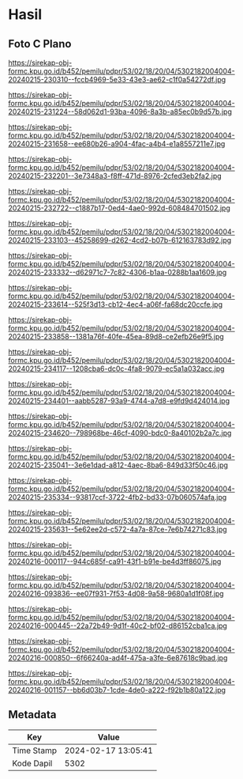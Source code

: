 # Hasil

## Foto C Plano

https://sirekap-obj-formc.kpu.go.id/b452/pemilu/pdpr/53/02/18/20/04/5302182004004-20240215-230310--fccb4969-5e33-43e3-ae62-c1f0a54272df.jpg

https://sirekap-obj-formc.kpu.go.id/b452/pemilu/pdpr/53/02/18/20/04/5302182004004-20240215-231224--58d062d1-93ba-4096-8a3b-a85ec0b9d57b.jpg

https://sirekap-obj-formc.kpu.go.id/b452/pemilu/pdpr/53/02/18/20/04/5302182004004-20240215-231658--ee680b26-a904-4fac-a4b4-e1a8557211e7.jpg

https://sirekap-obj-formc.kpu.go.id/b452/pemilu/pdpr/53/02/18/20/04/5302182004004-20240215-232201--3e7348a3-f8ff-471d-8976-2cfed3eb2fa2.jpg

https://sirekap-obj-formc.kpu.go.id/b452/pemilu/pdpr/53/02/18/20/04/5302182004004-20240215-232722--c1887b17-0ed4-4ae0-992d-608484701502.jpg

https://sirekap-obj-formc.kpu.go.id/b452/pemilu/pdpr/53/02/18/20/04/5302182004004-20240215-233103--45258699-d262-4cd2-b07b-612163783d92.jpg

https://sirekap-obj-formc.kpu.go.id/b452/pemilu/pdpr/53/02/18/20/04/5302182004004-20240215-233332--d62971c7-7c82-4306-b1aa-0288b1aa1609.jpg

https://sirekap-obj-formc.kpu.go.id/b452/pemilu/pdpr/53/02/18/20/04/5302182004004-20240215-233614--525f3d13-cb12-4ec4-a06f-fa68dc20ccfe.jpg

https://sirekap-obj-formc.kpu.go.id/b452/pemilu/pdpr/53/02/18/20/04/5302182004004-20240215-233858--1381a76f-40fe-45ea-89d8-ce2efb26e9f5.jpg

https://sirekap-obj-formc.kpu.go.id/b452/pemilu/pdpr/53/02/18/20/04/5302182004004-20240215-234117--1208cba6-dc0c-4fa8-9079-ec5a1a032acc.jpg

https://sirekap-obj-formc.kpu.go.id/b452/pemilu/pdpr/53/02/18/20/04/5302182004004-20240215-234401--aabb5287-93a9-4744-a7d8-e9fd9d424014.jpg

https://sirekap-obj-formc.kpu.go.id/b452/pemilu/pdpr/53/02/18/20/04/5302182004004-20240215-234620--798968be-46cf-4090-bdc0-8a40102b2a7c.jpg

https://sirekap-obj-formc.kpu.go.id/b452/pemilu/pdpr/53/02/18/20/04/5302182004004-20240215-235041--3e6e1dad-a812-4aec-8ba6-849d33f50c46.jpg

https://sirekap-obj-formc.kpu.go.id/b452/pemilu/pdpr/53/02/18/20/04/5302182004004-20240215-235334--93817ccf-3722-4fb2-bd33-07b060574afa.jpg

https://sirekap-obj-formc.kpu.go.id/b452/pemilu/pdpr/53/02/18/20/04/5302182004004-20240215-235631--5e62ee2d-c572-4a7a-87ce-7e6b74271c83.jpg

https://sirekap-obj-formc.kpu.go.id/b452/pemilu/pdpr/53/02/18/20/04/5302182004004-20240216-000117--944c685f-ca91-43f1-b91e-be4d3ff86075.jpg

https://sirekap-obj-formc.kpu.go.id/b452/pemilu/pdpr/53/02/18/20/04/5302182004004-20240216-093836--ee07f931-7f53-4d08-9a58-9680a1d1f08f.jpg

https://sirekap-obj-formc.kpu.go.id/b452/pemilu/pdpr/53/02/18/20/04/5302182004004-20240216-000445--22a72b49-9d1f-40c2-bf02-d86152cba1ca.jpg

https://sirekap-obj-formc.kpu.go.id/b452/pemilu/pdpr/53/02/18/20/04/5302182004004-20240216-000850--6f66240a-ad4f-475a-a3fe-6e87618c9bad.jpg

https://sirekap-obj-formc.kpu.go.id/b452/pemilu/pdpr/53/02/18/20/04/5302182004004-20240216-001157--bb6d03b7-1cde-4de0-a222-f92b1b80a122.jpg


## Metadata

| Key        | Value               |
| ---------- | ------------------- |
| Time Stamp | 2024-02-17 13:05:41 |
| Kode Dapil | 5302                |



